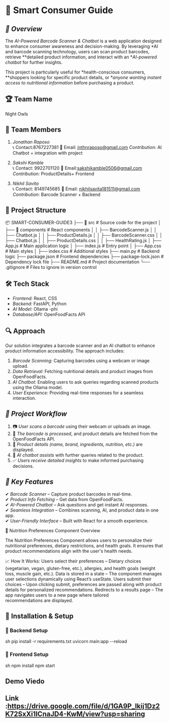 # 🛒 Smart Consumer Guide

## *🌟 Overview*  
The *AI-Powered Barcode Scanner & Chatbot* is a web application designed to enhance consumer awareness and decision-making. By leveraging *AI and barcode scanning technology, users can scan product barcodes, retrieve **detailed product information, and interact with an **AI-powered chatbot* for further insights.  

This project is particularly useful for *health-conscious consumers, **shoppers looking for specific product details, or **anyone wanting instant access to nutritional information* before purchasing a product.  


## 🏆 Team Name
Night Owls

## 👥 Team Members
1. *Jonathan Raposo*  
   📞 Contact:8767227381 
   📧 Email: jnthnraposo@gmail.com 
   *Contribution:* AI Chatbot + integration with project

2. *Sakshi Kamble*  
   📞 Contact: 9922701120 
   📧 Email:sakshikamble0506@gmail.com 
   *Contribution:* ProductDetails+ Frontend

3. *Nikhil Savita*  
   📞 Contact: 8149745685 
   📧 Email: nikhilsavita181511@gmail.com 
   *Contribution:* Barcode Scanner + Backend

## 📂 Project Structure

📦 SMART-CONSUMER-GUIDE3
├── 📁 src                # Source code for the project
│   ├── 📁 components     # React components
│   │   ├── BarcodeScanner.js
│   │   ├── Chatbot.js
│   │   ├── ProductDetails.js
│   │   ├── BarcodeScanner.css
│   │   ├── Chatbot.js
│   │   ├── ProductDetails.css
│   │   ├── HealthRating.js
│   ├── App.js           # Main application logic
│   ├── index.js         # Entry point
│   ├── App.css          # Main styles
│   ├── index.css        # Additional styles
├── main.py              # Backend logic
├── package.json         # Frontend dependencies
├── package-lock.json    # Dependency lock file
├── README.md            # Project documentation
└── .gitignore           # Files to ignore in version control


## 🛠 Tech Stack
- *Frontend:* React, CSS
- *Backend:* FastAPI, Python
- *AI Model:* Ollama -phi
- *Database/API:* OpenFoodFacts API

## 🔍 Approach
Our solution integrates a barcode scanner and an AI chatbot to enhance product information accessibility. The approach includes:
1. *Barcode Scanning:* Capturing barcodes using a webcam or image upload.
2. *Data Retrieval:* Fetching nutritional details and product images from OpenFoodFacts.
3. *AI Chatbot:* Enabling users to ask queries regarding scanned products using the Ollama model.
4. *User Experience:* Providing real-time responses for a seamless interaction.

## *📌 Project Workflow*  
1. 📷 *User scans a barcode* using their webcam or uploads an image.  
2. 📡 *The barcode is processed*, and product details are fetched from the OpenFoodFacts API.  
3. 📝 *Product details (name, brand, ingredients, nutrition, etc.)* are displayed.  
4. 🤖 *AI chatbot assists* with further queries related to the product.  
5. ✅ *Users receive detailed insights* to make informed purchasing decisions.  

## *🌟 Key Features*  
✔ *Barcode Scanner* – Capture product barcodes in real-time.  
✔ *Product Info Fetching* – Get data from OpenFoodFacts.  
✔ *AI-Powered Chatbot* – Ask questions and get instant AI responses.  
✔ *Seamless Integration* – Combines scanning, AI, and product data in one app.  
✔ *User-Friendly Interface* – Built with React for a smooth experience.  

🌟 Nutrition Preferences Component Overview

The Nutrition Preferences Component allows users to personalize their nutritional preferences, dietary restrictions, and health goals. It ensures that product recommendations align with the user's health needs.

📈 How It Works:
Users select their preferences – Dietary choices (vegetarian, vegan, gluten-free, etc.), allergies, and health goals (weight loss, muscle gain, etc.).
Data is stored in a state – The component manages user selections dynamically using React’s useState.
Users submit their choices – Upon clicking submit, preferences are passed along with product details for personalized recommendations.
Redirects to a results page – The app navigates users to a new page where tailored recommendations are displayed.

## 🚀 Installation & Setup
### ⿡ Backend Setup
sh
pip install -r requirements.txt
uvicorn main:app --reload


### ⿢ Frontend Setup
sh
npm install
npm start

## Demo Viedo 
Link :https://drive.google.com/file/d/1GA9P_lkij1Dz2K72SxXi1ICnaJD4-KwM/view?usp=sharing
---
